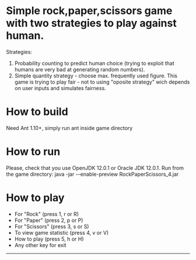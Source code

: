 # Simple rock,paper,scissors game with two strategies to play against human.
Strategies:
1. Probability counting to predict human choice (trying to exploit that humans are very bad at generating random numbers).
2. Simple quantity strategy - choose max. frequently used figure.
This game is trying to play fair - not to using "oposite strategy" wich depends on user inputs and simulates fairness.

# How to build
Need Ant 1.10+, 
simply run ant inside game directory

# How to run
Please, check that you use OpenJDK 12.0.1 or Oracle JDK 12.0.1.
Run from the game directory: java -jar --enable-preview RockPaperScissors_4.jar

# How to play

- For "Rock" (press 1, r or R)
- For "Paper" (press 2, p or P)
- For "Scissors" (press 3, s or S)
- To view game statistic (press 4, v or V)
- How to play (press 5, h or H)
- Any other key for exit
****************************************
